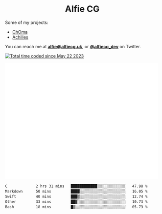 <h1 align="center">Alfie CG</h1>

Some of my projects:
* [ChOma](https://github.com/opa334/ChOma)
* [Achilles](https://github.com/alfiecg24/Achilles)

You can reach me at **alfie@alfiecg.uk**, or **[@alfiecg_dev](https://twitter.com/alfiecg_dev)** on Twitter.

<a href="https://wakatime.com/@61592169-b9cf-4af8-b6fa-8ac7d4369b01"><img src="https://wakatime.com/badge/user/61592169-b9cf-4af8-b6fa-8ac7d4369b01.svg" alt="Total time coded since May 22 2023" /></a>


<img align="center" src="/github-metrics.svg" alt="Metrics" width="500">

 <!--[![GitHub Streak](https://streak-stats.demolab.com/?user=alfiecg24)](https://git.io/streak-stats)-->

<!--START_SECTION:waka-->

```txt
C             2 hrs 31 mins   ████████████░░░░░░░░░░░░░   47.98 %
Markdown      50 mins         ████░░░░░░░░░░░░░░░░░░░░░   16.05 %
Swift         40 mins         ███▒░░░░░░░░░░░░░░░░░░░░░   12.74 %
Other         33 mins         ██▓░░░░░░░░░░░░░░░░░░░░░░   10.73 %
Bash          18 mins         █▒░░░░░░░░░░░░░░░░░░░░░░░   05.73 %
```

<!--END_SECTION:waka-->
